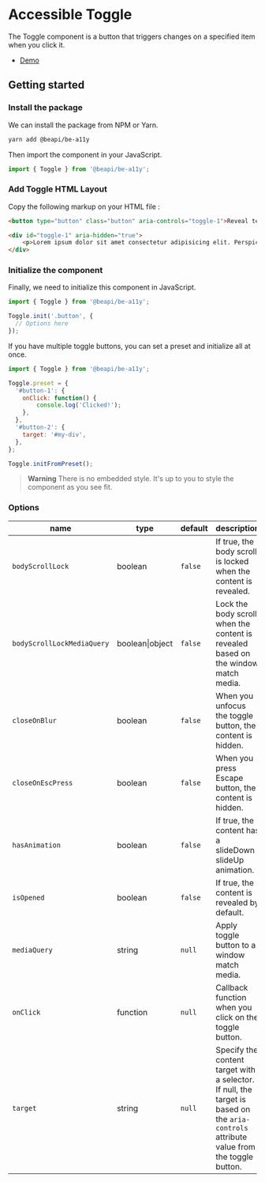 # Accessible Toggle

The Toggle component is a button that triggers changes on a specified item when you click it.

* [Demo](https://codepen.io/beapi/full/BaZQjWm)

## Getting started

### Install the package

We can install the package from NPM or Yarn.
```bash
yarn add @beapi/be-a11y
```

Then import the component in your JavaScript.
```js
import { Toggle } from '@beapi/be-a11y';
```

### Add Toggle HTML Layout
Copy the following markup on your HTML file :

```html
<button type="button" class="button" aria-controls="toggle-1">Reveal text</button>

<div id="toggle-1" aria-hidden="true">
    <p>Lorem ipsum dolor sit amet consectetur adipisicing elit. Perspiciatis deserunt veniam perferendis recusandae sunt quasi, dolor laboriosam quibusdam saepe numquam officia, incidunt fugiat amet velit quas doloribus earum nostrum ut?</p>
</div>
```

### Initialize the component
Finally, we need to initialize this component in JavaScript.

```js
import { Toggle } from '@beapi/be-a11y';

Toggle.init('.button', {
  // Options here
});
```

If you have multiple toggle buttons, you can set a preset and initialize all at once.

```js
import { Toggle } from '@beapi/be-a11y';

Toggle.preset = {
  '#button-1': {
    onClick: function() {
        console.log('Clicked!');
    },
  },
  '#button-2': {
    target: '#my-div',
  },
};

Toggle.initFromPreset();
```

> **Warning**
> There is no embedded style. It's up to you to style the component as you see fit.

### Options

| name                       | type            | default | description                                                                                                                             |
|----------------------------|-----------------|---------|-----------------------------------------------------------------------------------------------------------------------------------------|
| `bodyScrollLock`           | boolean         | `false` | If true, the body scroll is locked when the content is revealed.                                                                        |
| `bodyScrollLockMediaQuery` | boolean\|object | `false` | Lock the body scroll when the content is revealed based on the window match media.                                                      |
| `closeOnBlur`              | boolean         | `false` | When you unfocus the toggle button, the content is hidden.                                                                              |
| `closeOnEscPress`          | boolean         | `false` | When you press Escape button, the content is hidden.                                                                                    |
| `hasAnimation`             | boolean         | `false` | If true, the content has a slideDown / slideUp animation.                                                                               |
| `isOpened`                 | boolean         | `false` | If true, the content is revealed by default.                                                                                            |
| `mediaQuery`               | string          | `null`  | Apply toggle button to a window match media.                                                                                            |
| `onClick`                  | function        | `null`  | Callback function when you click on the toggle button.                                                                                  |
| `target`                   | string          | `null`  | Specify the content target with a selector. If null, the target is based on the `aria-controls` attribute value from the toggle button. |
